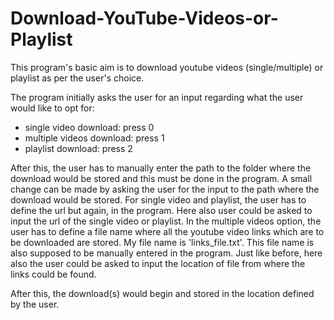 # Download-YouTube-Videos-or-Playlist

This program's basic aim is to download youtube videos (single/multiple) or playlist as per the user's choice.

The program initially asks the user for an input regarding what the user would like to opt for:
  - single video download: press 0
  - multiple videos download: press 1
  - playlist download: press 2
  
After this, the user has to manually enter the path to the folder where the download would be stored and this must be done in the program. A small change can be made by asking the user for the input to the path where the download would be stored. For single video and playlist, the user has to define the url but again, in the program. Here also user could be asked to input the url of the single video or playlist. In the multiple videos option, the user has to define a file name where all the youtube video links which are to be downloaded are stored. My file name is 'links_file.txt'. This file name is also supposed to be manually entered in the program. Just like before, here also the user could be asked to input the location of file from where the links could be found. 

After this, the download(s) would begin and stored in the location defined by the user.
